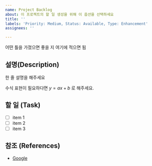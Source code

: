 ```yaml
---
name: Project Backlog
about: 이 프로젝트의 할 일 생성을 위해 이 옵션을 선택하세요
title: ''
labels: 'Priority: Medium, Status: Available, Type: Enhancement'
assignees: ''

---
```


어떤 틀을 가졌으면 좋을 지 여기에 적으면 됨

## 설명(Description)

한 줄 설명을 해주세요

수식 표현이 필요하다면 $y=ax+b$ 로 해주세요.

## 할 일 (Task)

- [ ] item 1
- [ ] item 2
- [ ] item 3

## 참조 (References)

- [Google](https://www.google.com/)
